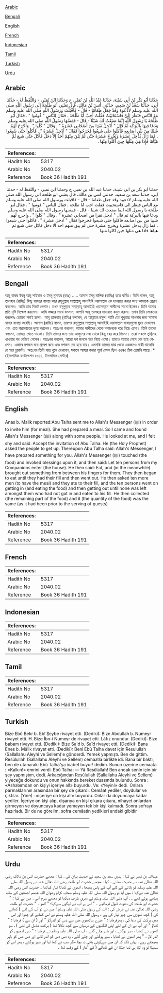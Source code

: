 [Arabic](#arabic)

[Bengali](#bengali)

[English](#english)

[French](#french)

[Indonesian](#indonesian)

[Tamil](#tamil)

[Turkish](#turkish)

[Urdu](#urdu)

## Arabic


<div dir="rtl" lang="ar" style={{fontSize:'larger',backgroundColor:'#f8f9fa',padding:20}}>
حَدَّثَنَا أَبُو بَكْرِ بْنُ أَبِي شَيْبَةَ، حَدَّثَنَا عَبْدُ اللَّهِ بْنُ نُمَيْرٍ، ح وَحَدَّثَنَا ابْنُ نُمَيْرٍ، - وَاللَّفْظُ لَهُ - حَدَّثَنَا أَبِي، حَدَّثَنَا سَعْدُ بْنُ سَعِيدٍ، حَدَّثَنِي أَنَسُ بْنُ مَالِكٍ، قَالَ بَعَثَنِي أَبُو طَلْحَةَ إِلَى رَسُولِ اللَّهِ صلى الله عليه وسلم لأَدْعُوَهُ وَقَدْ جَعَلَ طَعَامًا - قَالَ - فَأَقْبَلْتُ وَرَسُولُ اللَّهِ صلى الله عليه وسلم مَعَ النَّاسِ فَنَظَرَ إِلَىَّ فَاسْتَحْيَيْتُ فَقُلْتُ أَجِبْ أَبَا طَلْحَةَ ‏.‏ فَقَالَ لِلنَّاسِ ‏"‏ قُومُوا ‏"‏ ‏.‏ فَقَالَ أَبُو طَلْحَةَ يَا رَسُولَ اللَّهِ إِنَّمَا صَنَعْتُ لَكَ شَيْئًا - قَالَ - فَمَسَّهَا رَسُولُ اللَّهِ صلى الله عليه وسلم وَدَعَا فِيهَا بِالْبَرَكَةِ ثُمَّ قَالَ ‏"‏ أَدْخِلْ نَفَرًا مِنْ أَصْحَابِي عَشَرَةً ‏"‏ ‏.‏ وَقَالَ ‏"‏ كُلُوا ‏"‏ ‏.‏ وَأَخْرَجَ لَهُمْ شَيْئًا مِنْ بَيْنِ أَصَابِعِهِ فَأَكَلُوا حَتَّى شَبِعُوا فَخَرَجُوا فَقَالَ ‏"‏ أَدْخِلْ عَشَرَةً ‏"‏ ‏.‏ فَأَكَلُوا حَتَّى شَبِعُوا ‏.‏ فَمَا زَالَ يُدْخِلُ عَشَرَةً وَيُخْرِجُ عَشَرَةً حَتَّى لَمْ يَبْقَ مِنْهُمْ أَحَدٌ إِلاَّ دَخَلَ فَأَكَلَ حَتَّى شَبِعَ ثُمَّ هَيَّأَهَا فَإِذَا هِيَ مِثْلُهَا حِينَ أَكَلُوا مِنْهَا ‏.‏
</div>
<div style={{backgroundColor:'#f8f9fa',padding:20, marginBottom: 10}}><table> <thead> <tr> <th>References:</th> <th></th> </tr> </thead> <tbody><tr><td>Hadith No</td><td>5317</td></tr><tr><td>Arabic No</td><td>2040.02</td></tr><tr><td>Reference</td><td>Book 36 Hadith 191</td></tr></tbody></table></div>


<div dir="rtl" lang="ar" style={{fontSize:'larger',backgroundColor:'#f8f9fa',padding:20}}>
حدثنا ابو بكر بن ابي شيبة، حدثنا عبد الله بن نمير، ح وحدثنا ابن نمير، - واللفظ له - حدثنا ابي، حدثنا سعد بن سعيد، حدثني انس بن مالك، قال بعثني ابو طلحة الى رسول الله صلى الله عليه وسلم لادعوه وقد جعل طعاما - قال - فاقبلت ورسول الله صلى الله عليه وسلم مع الناس فنظر الى فاستحييت فقلت اجب ابا طلحة . فقال للناس " قوموا " . فقال ابو طلحة يا رسول الله انما صنعت لك شييا - قال - فمسها رسول الله صلى الله عليه وسلم ودعا فيها بالبركة ثم قال " ادخل نفرا من اصحابي عشرة " . وقال " كلوا " . واخرج لهم شييا من بين اصابعه فاكلوا حتى شبعوا فخرجوا فقال " ادخل عشرة " . فاكلوا حتى شبعوا . فما زال يدخل عشرة ويخرج عشرة حتى لم يبق منهم احد الا دخل فاكل حتى شبع ثم هياها فاذا هي مثلها حين اكلوا منها
</div>
<div style={{backgroundColor:'#f8f9fa',padding:20, marginBottom: 10}}><table> <thead> <tr> <th>References:</th> <th></th> </tr> </thead> <tbody><tr><td>Hadith No</td><td>5317</td></tr><tr><td>Arabic No</td><td>2040.02</td></tr><tr><td>Reference</td><td>Book 36 Hadith 191</td></tr></tbody></table></div>

## Bengali


<div dir="ltr" lang="bn" style={{fontSize:'larger',backgroundColor:'#f8f9fa',padding:20}}>
আবূ বাকর ইবনু আবূ শাইবাহ ও ইবনু নুমায়র (রহঃ) ..... আনাস ইবনু মালিক (রাযিঃ) হতে বর্ণিত। তিনি বলেন, আবূ তালহাহ (রাযিঃ) কিছু খাদ্যের ব্যবস্থা করে রসূলুল্লাহ সাল্লাল্লাহু আলাইহি ওয়াসাল্লাম কে দাওয়াত করার জন্য আমাকে প্রেরণ করলেন। আমি তার নিকট গেলাম। তখন রসূলুল্লাহ সাল্লাল্লাহু আলাইহি ওয়াসাল্লাম সাথীদের সাথে ছিলেন। তিনি আমার প্রতি দৃষ্টি নিক্ষেপ করলেন। আমি লজ্জার সাথে বললাম, আপনি আবূ তালহার দাওয়াত কবুল করুন। তখন তিনি লোকদের বললেনঃ তোমরা সবাই চলো। আবূ তালহাহ্ (রাযিঃ) বললেন, হে আল্লাহর রসূল! আমি তো শুধুমাত্র আপনার জন্য সামান্য খাবার ব্যবস্থা করেছি। আনাস (রাযিঃ) বলেন, তারপর রসূলুল্লাহ সাল্লাল্লাহু আলাইহি ওয়াসাল্লাম খাবারগুলো ছুয়ে দেখলেন এবং এতে বারাকাতের দুআ করলেন। অতঃপর বললেন, আমার সাথীদের থেকে দশজনকে ঘরে নিয়ে এসো। তিনি তাদের বললেন, তোমরা খেতে থাকো। তিনি তাদের জন্য তার আঙ্গুলের মধ্য থেকে কিছু বের করে দিলেন। তারা সকলে তৃপ্তিসহ খাওয়ার পর বেরিয়ে গেলেন। অতঃপর বললেন, আরো দশ জনকে ঘরে নিয়ে এসো। তারাও আহার শেষে বের হয়ে গেলেন। এভাবে দশজন ঘরে প্রবেশ করে এবং দশজন বের হয়ে যায়। এমনকি তাদের মাঝ থেকে একজনও বাকী থাকেনি যে ঘরে ঢুকেনি। অতঃপর তিনি পাত্র খুলে দেখলেন, সকলে আহার করার পূর্বে যেমন ছিল এখনও ঠিক তেমনি আছে।* (ইসলামিক ফাউন্ডেশন ৫১৪৪, ইসলামিক সেন্টার)
</div>
<div style={{backgroundColor:'#f8f9fa',padding:20, marginBottom: 10}}><table> <thead> <tr> <th>References:</th> <th></th> </tr> </thead> <tbody><tr><td>Hadith No</td><td>5317</td></tr><tr><td>Arabic No</td><td>2040.02</td></tr><tr><td>Reference</td><td>Book 36 Hadith 191</td></tr></tbody></table></div>

## English


<div dir="ltr" lang="en" style={{fontSize:'larger',backgroundColor:'#f8f9fa',padding:20}}>
Anas b. Malik reported:Abu Talha sent me to Allah's Messenger (ﷺ) in order to invite him (for meal). She had prepared a meal. So I came and found Allah's Messenger (ﷺ) along with some people. He looked at me, and I felt shy and said: Accept the invitation of Abu Talha. He (the Holy Prophet) asked the people to get up. Thereupon Abu Talha said: Allah's Messenger, I have prepared something for you. Allah's Messenger (ﷺ) touched (the food) and invoked blessings upon it, and then said: Let ten persons from my Companions enter (the house). He then said: Eat, and (in the meanwhile) brought out something from between his fingers for them. They then began to eat until they had their fill and then went out. He then asked ten more men (to have the meal) and they ate to their fill, and the ten persons went on getting in (and eating the food) and then getting out until none was left amongst them who had not got in and eaten to his fill. He then collected (the remaining part of the food) and it (the quantity of the food) was the same (as it had been prior to the serving of guests)
</div>
<div style={{backgroundColor:'#f8f9fa',padding:20, marginBottom: 10}}><table> <thead> <tr> <th>References:</th> <th></th> </tr> </thead> <tbody><tr><td>Hadith No</td><td>5317</td></tr><tr><td>Arabic No</td><td>2040.02</td></tr><tr><td>Reference</td><td>Book 36 Hadith 191</td></tr></tbody></table></div>

## French


<div dir="ltr" lang="fr" style={{fontSize:'larger',backgroundColor:'#f8f9fa',padding:20}}>

</div>
<div style={{backgroundColor:'#f8f9fa',padding:20, marginBottom: 10}}><table> <thead> <tr> <th>References:</th> <th></th> </tr> </thead> <tbody><tr><td>Hadith No</td><td>5317</td></tr><tr><td>Arabic No</td><td>2040.02</td></tr><tr><td>Reference</td><td>Book 36 Hadith 191</td></tr></tbody></table></div>

## Indonesian


<div dir="ltr" lang="id" style={{fontSize:'larger',backgroundColor:'#f8f9fa',padding:20}}>

</div>
<div style={{backgroundColor:'#f8f9fa',padding:20, marginBottom: 10}}><table> <thead> <tr> <th>References:</th> <th></th> </tr> </thead> <tbody><tr><td>Hadith No</td><td>5317</td></tr><tr><td>Arabic No</td><td>2040.02</td></tr><tr><td>Reference</td><td>Book 36 Hadith 191</td></tr></tbody></table></div>

## Tamil


<div dir="ltr" lang="ta" style={{fontSize:'larger',backgroundColor:'#f8f9fa',padding:20}}>

</div>
<div style={{backgroundColor:'#f8f9fa',padding:20, marginBottom: 10}}><table> <thead> <tr> <th>References:</th> <th></th> </tr> </thead> <tbody><tr><td>Hadith No</td><td>5317</td></tr><tr><td>Arabic No</td><td>2040.02</td></tr><tr><td>Reference</td><td>Book 36 Hadith 191</td></tr></tbody></table></div>

## Turkish


<div dir="ltr" lang="tr" style={{fontSize:'larger',backgroundColor:'#f8f9fa',padding:20}}>
Bize Ebû Bekr b. Ebî Şeybe rivayet etti. (Dediki): Bize Abdullah b. Numeyr rivayet etti. H. Bize İbn-i Numeyr de rivayet etti. Lâfız onundur. (Dediki): Bize babam rivayet etti. (Dediki): Bize Sa'd b. Saîd rivayet etti. (Dediki): Bana Enes b. Mâlik rivayet etti. (Dediki): Beni Ebû Talha davet için Resulullah (Sallallahu Aleyhi ve Sellem)'e gönderdi. Yemek yapmıştı. Ben de gittim. Resûlullah (Sallallahu Aleyhi ve Sellem) cemaatla birlikte idi. Bana bir baktı, ben de utanarak: Ebû Talha'ya icabet buyur! dedim. Bunun üzerine cemaata : «Kalkın!» emrini verdi. Ebû Talha: — Yâ Resûlallah! Ben ancak senin için bir şey yapmıştım, dedi. Arkacığından Resûlullah (Sallallahu Aleyhi ve Sellem) yiyeceğe dokundu ve onun hakkında bereket duasında bulundu. Sonra : «Ashabımdan on kişiyi içeriye al!» buyurdu. Ve: «Yeyin!» dedi. Onlara parmaklarının arasından bir şey de çıkardı. Cemâat yediler, doydular ve çıktılar. (Yine) : «içeriye on kişi al!» buyurdu. Onlar da doyuncaya kadar yediler. İçeriye on kişi alıp, dışarıya on kişi çıkara çıkara, nihayet onlardan girmeyen ve doyuncaya kadar yemeyen tek bir kişi kalmadı. Sonra sofrayı hazırladı. Bir de ne görelim, sofra cemâatin yedikleri andaki gibidir
</div>
<div style={{backgroundColor:'#f8f9fa',padding:20, marginBottom: 10}}><table> <thead> <tr> <th>References:</th> <th></th> </tr> </thead> <tbody><tr><td>Hadith No</td><td>5317</td></tr><tr><td>Arabic No</td><td>2040.02</td></tr><tr><td>Reference</td><td>Book 36 Hadith 191</td></tr></tbody></table></div>

## Urdu


<div dir="rtl" lang="ur" style={{fontSize:'larger',backgroundColor:'#f8f9fa',padding:20}}>
عبداللہ بن نمیر نے کہا : ہمیں سعد بن سعید نے حدیث بیان کی ، کہا : مجھے حضرت انس بن مالک رضی اللہ تعالیٰ عنہ نے حدیث سنائی ، کہا : مجھے حضرت ابو طلحہ رضی اللہ تعالیٰ عنہ نے رسول اللہ صلی اللہ علیہ وسلم کو بلانے کے لئے آپ کے پاس بھیجا ، انھوں نے کھانا تیار کیاتھا ۔ حضرت انس رضی اللہ تعالیٰ عنہ نےکہا : میں آیا تو رسول اللہ صلی اللہ علیہ وسلم صحابہ کرام رضوان اللہ عنھم اجمعین کے ساتھ بیٹھے ہوئے تھے ۔ ، آپ صلی اللہ علیہ وسلم نے میری طرف دیکھا تو مجھے شرم آئی ، میں نے کہا : " حضرت ابو طلحۃ کی دعوت قبول فرمائیے ۔ " اس پر آپ نے لوگوں سےکہا؛ " اٹھو ۔ " حضرت ابو طلحہ رضی اللہ تعالیٰ عنہ نے عرض کی : اللہ کے رسول صلی اللہ علیہ وسلم ! میں نے تو آپ کے لئے ( کھانے کی ) کچھ تھوڑی سی چیز تیار کی ہے ۔ رسول اللہ صلی اللہ علیہ وسلم نے اس کھانے کو چھوا اور اس میں برکت کی دعا کی ، پھرفرمایا : " میرے ساتھیوں میں سے دس کو اندرلاؤ " اور ( ان سے ) فرمایا : " کھاؤ " اور آپ نے ان کے لئے اپنی انگلیوں کے درمیان سے کچھ نکالا تھا ( برکت شامل کی تھی ) ، سو انھوں نے کھایا ، سیر ہوگئے ، اور باہر چلے گئے ، آپ صلی اللہ علیہ وسلم نے فرمایا : " دس آدمیوں کو اندر لاؤ ۔ " پھر انھوں نے کھایا ، سیر ہوگئے اور چلے گئے ، وہ دس دس کو اندر لاتے اور دس دس کو باہر بھیجتے رہے ، یہاں تک کہ ان میں سےکوئی باقی نہ بچا مگر سب نے کھا لیا اور سیر ہوگئے ، پھر اس کو سمیٹا تو وہ اتنا ہی تھا جتنا ان کے کھانے ( کے آغاز ) کے وقت تھا ۔
</div>
<div style={{backgroundColor:'#f8f9fa',padding:20, marginBottom: 10}}><table> <thead> <tr> <th>References:</th> <th></th> </tr> </thead> <tbody><tr><td>Hadith No</td><td>5317</td></tr><tr><td>Arabic No</td><td>2040.02</td></tr><tr><td>Reference</td><td>Book 36 Hadith 191</td></tr></tbody></table></div>
